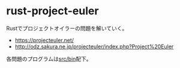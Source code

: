 # rust-project-euler

Rustでプロジェクトオイラーの問題を解いていく。

- https://projecteuler.net/
- http://odz.sakura.ne.jp/projecteuler/index.php?Project%20Euler

各問題のプログラムは<a href="project-euler/src/bin">src/bin</a>配下。
